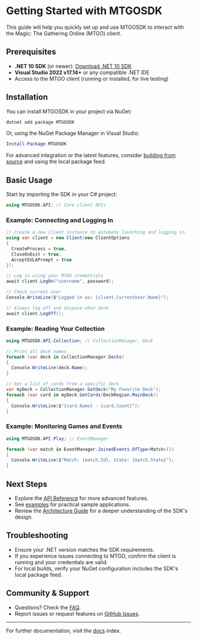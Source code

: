 # Getting Started with MTGOSDK

This guide will help you quickly set up and use MTGOSDK to interact with the Magic: The Gathering Online (MTGO) client.

## Prerequisites

- **.NET 10 SDK** (or newer): [Download .NET 10 SDK](https://dotnet.microsoft.com/download/dotnet/10.0)
- **Visual Studio 2022 v17.14+** or any compatible .NET IDE
- Access to the MTGO client (running or installed, for live testing)

## Installation

You can install MTGOSDK in your project via NuGet:

```powershell
dotnet add package MTGOSDK
```

Or, using the NuGet Package Manager in Visual Studio:

```powershell
Install-Package MTGOSDK
```

For advanced integration or the latest features, consider [building from source](../README.md#building-this-project) and using the local package feed.

## Basic Usage

Start by importing the SDK in your C# project:

```csharp
using MTGOSDK.API; // Core client APIs
```

### Example: Connecting and Logging In

```csharp
// Create a new client instance to automate launching and logging in.
using var client = new Client(new ClientOptions
{
  CreateProcess = true,
  CloseOnExit = true,
  AcceptEULAPrompt = true
});

// Log in using your MTGO credentials
await client.LogOn("username", password);

// Check current user
Console.WriteLine($"Logged in as: {client.CurrentUser.Name}");

// Always log off and dispose when done
await client.LogOff();
```

### Example: Reading Your Collection

```csharp
using MTGOSDK.API.Collection; // CollectionManager, Deck

// Print all deck names
foreach (var deck in CollectionManager.Decks)
{
  Console.WriteLine(deck.Name);
}

// Get a list of cards from a specific deck
var myDeck = CollectionManager.GetDeck("My Favorite Deck");
foreach (var card in myDeck.GetCards(DeckRegion.MainDeck))
{
  Console.WriteLine($"{card.Name} - {card.Count}");
}
```

### Example: Monitoring Games and Events

```csharp
using MTGOSDK.API.Play; // EventManager

foreach (var match in EventManager.JoinedEvents.OfType<Match>())
{
  Console.WriteLine($"Match: {match.Id}, State: {match.State}");
}
```

## Next Steps

- Explore the [API Reference](./api-reference.md) for more advanced features.
- See [examples](../examples) for practical sample applications.
- Review the [Architecture Guide](./architecture/README.md) for a deeper understanding of the SDK's design.

## Troubleshooting

- Ensure your .NET version matches the SDK requirements.
- If you experience issues connecting to MTGO, confirm the client is running and your credentials are valid.
- For local builds, verify your NuGet configuration includes the SDK's local package feed.

## Community & Support

- Questions? Check the [FAQ](./FAQ.md).
- Report issues or request features on [GitHub Issues](https://github.com/videre-project/MTGOSDK/issues).

---

For further documentation, visit the [docs](./README.md) index.